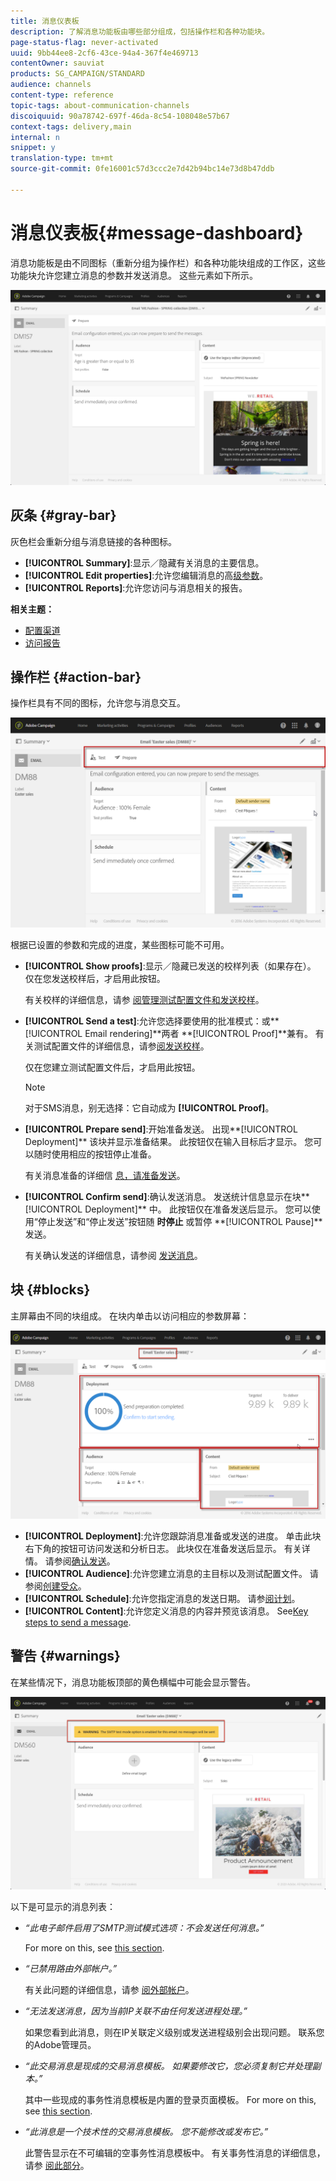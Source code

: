 ```yaml
---
title: 消息仪表板
description: 了解消息功能板由哪些部分组成，包括操作栏和各种功能块。
page-status-flag: never-activated
uuid: 9bb44ee8-2cf6-43ce-94a4-367f4e469713
contentOwner: sauviat
products: SG_CAMPAIGN/STANDARD
audience: channels
content-type: reference
topic-tags: about-communication-channels
discoiquuid: 90a78742-697f-46da-8c54-108048e57b67
context-tags: delivery,main
internal: n
snippet: y
translation-type: tm+mt
source-git-commit: 0fe16001c57d3ccc2e7d42b94bc14e73d8b47ddb

---
```



# 消息仪表板{#message-dashboard}

消息功能板是由不同图标（重新分组为操作栏）和各种功能块组成的工作区，这些功能块允许您建立消息的参数并发送消息。 这些元素如下所示。

![](assets/delivery_dashboard_2.png)

## 灰条 {#gray-bar}

灰色栏会重新分组与消息链接的各种图标。

* **[!UICONTROL Summary]**:显示／隐藏有关消息的主要信息。
* **[!UICONTROL Edit properties]**:允许您编辑消息的高[级参数](../../administration/using/configuring-email-channel.md#list-of-email-properties)。
* **[!UICONTROL Reports]**:允许您访问与消息相关的报告。

**相关主题：**

* [配置渠道](../../administration/using/about-channel-configuration.md)
* [访问报告](../../reporting/using/about-dynamic-reports.md)

## 操作栏 {#action-bar}

操作栏具有不同的图标，允许您与消息交互。

![](assets/delivery_dashboard_4.png)

根据已设置的参数和完成的进度，某些图标可能不可用。

* **[!UICONTROL Show proofs]**:显示／隐藏已发送的校样列表（如果存在）。 仅在您发送校样后，才启用此按钮。

   有关校样的详细信息，请参 [阅管理测试配置文件和发送校样](../../sending/using/managing-test-profiles-and-sending-proofs.md)。

* **[!UICONTROL Send a test]**:允许您选择要使用的批准模式：或**[!UICONTROL Email rendering]**&#x200B;两者 **[!UICONTROL Proof]**兼有。 有关测试配置文件的详细信息，请参[阅发送校样](../../sending/using/managing-test-profiles-and-sending-proofs.md#sending-proofs)。

   仅在您建立测试配置文件后，才启用此按钮。

   >[!NOTE]
   >
   >对于SMS消息，别无选择：它自动成为 **[!UICONTROL Proof]**。

* **[!UICONTROL Prepare send]**:开始准备发送。 出现**[!UICONTROL Deployment]** 该块并显示准备结果。 此按钮仅在输入目标后才显示。 您可以随时使用相应的按钮停止准备。

   有关消息准备的详细信 [息，请准备发送](../../sending/using/preparing-the-send.md)。

* **[!UICONTROL Confirm send]**:确认发送消息。 发送统计信息显示在块**[!UICONTROL Deployment]** 中。 此按钮仅在准备发送后显示。 您可以使用“停止发送”和“停止发送”按钮随 **时停止** 或暂停 **[!UICONTROL Pause]**发送。

   有关确认发送的详细信息，请参阅 [发送消息](../../sending/using/confirming-the-send.md)。

## 块 {#blocks}

主屏幕由不同的块组成。 在块内单击以访问相应的参数屏幕：

![](assets/delivery_dashboard_3.png)

* **[!UICONTROL Deployment]**:允许您跟踪消息准备或发送的进度。 单击此块右下角的按钮可访问发送和分析日志。 此块仅在准备发送后显示。 有关详情。 请参阅[确认发送](../../sending/using/confirming-the-send.md)。
* **[!UICONTROL Audience]**:允许您建立消息的主目标以及测试配置文件。 请参阅[创建受众](../../audiences/using/creating-audiences.md)。
* **[!UICONTROL Schedule]**:允许您指定消息的发送日期。 请参[阅计划](../../sending/using/about-scheduling-messages.md)。
* **[!UICONTROL Content]**:允许您定义消息的内容并预览该消息。 See[Key steps to send a message](../../channels/using/key-steps-to-send-a-message.md).

## 警告 {#warnings}

在某些情况下，消息功能板顶部的黄色横幅中可能会显示警告。

![](assets/delivery_dashboard_warnings.png)

以下是可显示的消息列表：

* *“此电子邮件启用了SMTP测试模式选项：不会发送任何消息。”*

   For more on this, see [this section](../../administration/using/configuring-email-channel.md#smtp-test-mode).

* *“已禁用路由外部帐户。”*

   有关此问题的详细信息，请参 [阅外部帐户](../../administration/using/external-accounts.md)。

* *“无法发送消息，因为当前IP关联不由任何发送进程处理。”*

   如果您看到此消息，则在IP关联定义级别或发送进程级别会出现问题。 联系您的Adobe管理员。

* *“此交易消息是现成的交易消息模板。 如果要修改它，您必须复制它并处理副本。”*

   其中一些现成的事务性消息模板是内置的登录页面模板。 For more on this, see [this section](../../channels/using/landing-page-templates.md).

* *“此消息是一个技术性的交易消息模板。 您不能修改或发布它。”*

   此警告显示在不可编辑的空事务性消息模板中。 有关事务性消息的详细信息，请参 [阅此部分](../../channels/using/about-transactional-messaging.md)。
